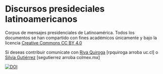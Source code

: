 # Discursos presideciales latinoamericanos
Corpus de mensajes presidenciales de Latinoamérica. 
Todos los documentos se han compartido con fines académicos únicamente y bajo la licencia [Creative Commons CC BY 4.0](https://creativecommons.org/licenses/by/4.0/deed.es)

Si deseas contribuir comunícate con [Riva Quiroga](https://twitter.com/rivaquiroga) [rpquiroga arroba uc.cl] o [Silvia Gutiérrez](twitter.com/espejolento) [segutierrez arroba colmex.mx]

[![DOI](https://zenodo.org/badge/143443132.svg)](https://zenodo.org/record/2547051#.XE9pc1z0mUk)

